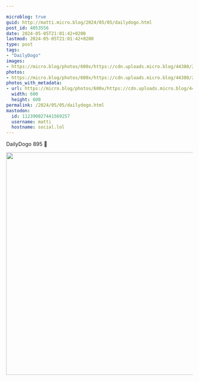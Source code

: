 ```yaml
---

microblog: true
guid: http://matti.micro.blog/2024/05/05/dailydogo.html
post_id: 4053556
date: 2024-05-05T21:01:42+0200
lastmod: 2024-05-05T21:01:42+0200
type: post
tags:
- "DailyDogo"
images:
- https://micro.blog/photos/600x/https://cdn.uploads.micro.blog/44388/2024/76c5a1b9b7604848aa18339324f7b3d9.jpg
photos:
- https://micro.blog/photos/600x/https://cdn.uploads.micro.blog/44388/2024/76c5a1b9b7604848aa18339324f7b3d9.jpg
photos_with_metadata:
- url: https://micro.blog/photos/600x/https://cdn.uploads.micro.blog/44388/2024/76c5a1b9b7604848aa18339324f7b3d9.jpg
  width: 600
  height: 600
permalink: /2024/05/05/dailydogo.html
mastodon:
  id: 112390027441569257
  username: matti
  hostname: social.lol
---
```

DailyDogo 895 🐶

<img src="/media/uploads/2024/76c5a1b9b7604848aa18339324f7b3d9.jpg" width="600" height="600" alt="" />

